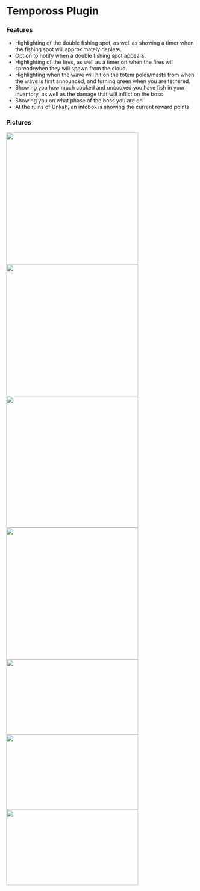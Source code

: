 # Tempoross Plugin
### Features
- Highlighting of the double fishing spot, as well as showing a timer when the fishing spot will approximately deplete.
- Option to notify when a double fishing spot appears.
- Highlighting of the fires, as well as a timer on when the fires will spread/when they will spawn from the cloud.
- Highlighting when the wave will hit on the totem poles/masts from when the wave is first announced, and turning green when you are tethered.
- Showing you how much cooked and uncooked you have fish in your inventory, as well as the damage that will inflict on the boss
- Showing you on what phase of the boss you are on
- At the ruins of Unkah, an infobox is showing the current reward points

### Pictures
<img align="left" width="350" height="350" src="https://user-images.githubusercontent.com/20537001/112597997-3b450f00-8e0e-11eb-9b23-b9a223f7059e.png">
<img align="left" width="350" height="350" src="https://user-images.githubusercontent.com/20537001/112598025-48fa9480-8e0e-11eb-9d0a-cbc98f6519fe.png">
<br/>
<img align="left" width="350" height="350" src="https://user-images.githubusercontent.com/20537001/112598334-bb6b7480-8e0e-11eb-95a1-460da1dc6eb5.png">
<img align="left" width="350" height="350" src="https://user-images.githubusercontent.com/20537001/112598358-c1f9ec00-8e0e-11eb-822e-e253208af8c3.png">
<br/>
<img align="left" width="350" height="200" src="https://user-images.githubusercontent.com/20537001/112739895-651a4500-8f78-11eb-8574-d18058f1c44d.png">
<img align="left" width="350" height="200" src="https://user-images.githubusercontent.com/20537001/112739900-6fd4da00-8f78-11eb-9e1b-27233323e247.png">
<br/>
<img align="left" width="350" height="200" src="https://user-images.githubusercontent.com/20537001/112739938-d5c16180-8f78-11eb-94ed-8868d980b81b.png">

